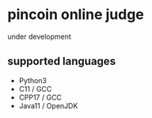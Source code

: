 # pincoin online judge
under development

## supported languages
* Python3
* C11 / GCC
* CPP17 / GCC
* Java11 / OpenJDK
